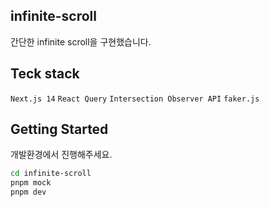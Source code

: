 ## infinite-scroll

간단한 infinite scroll을 구현했습니다.

## Teck stack

`Next.js 14` `React Query` `Intersection Observer API` `faker.js`

## Getting Started

개발환경에서 진행해주세요.

```bash
cd infinite-scroll
pnpm mock
pnpm dev
```
